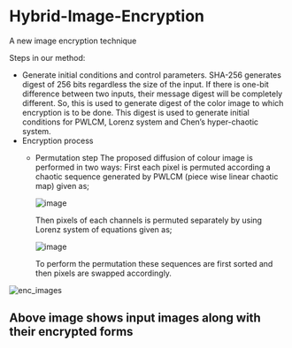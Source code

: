 
# Hybrid-Image-Encryption
A new image encryption technique 

Steps in our method:
- Generate initial conditions and control parameters.
SHA-256 generates digest of 256 bits regardless the size of the input. If there is one-bit difference between two inputs, their message digest will be completely different. So, this is used to generate digest of the color image to which encryption is to be done. 
This digest is used to generate initial conditions for PWLCM, Lorenz system and Chen’s hyper-chaotic system.
- Encryption process
	- Permutation step
		The proposed diffusion of colour image is performed in two ways:
		First each pixel is permuted according a chaotic sequence generated by PWLCM (piece wise linear chaotic map) given as;
		
		![image](https://user-images.githubusercontent.com/50589688/114007785-415fd480-987f-11eb-8b6f-5baaa5682b09.png)

		Then pixels of each channels is permuted separately by using Lorenz system of equations given as;

		![image](https://user-images.githubusercontent.com/50589688/114007992-72d8a000-987f-11eb-8381-13ff93d5ad03.png)

		To perform the permutation these sequences are first sorted and then pixels are swapped accordingly.



![enc_images](https://user-images.githubusercontent.com/50589688/114006530-250f6800-987e-11eb-905c-05d375e59fc3.jpg)
## Above image shows input images along with their encrypted forms

